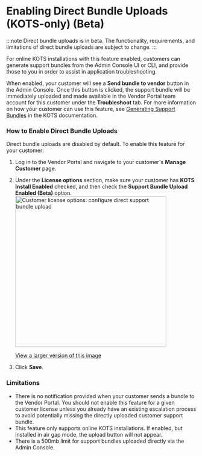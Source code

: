 # Enabling Direct Bundle Uploads (KOTS-only) (Beta)

:::note
Direct bundle uploads is in beta. The functionality, requirements, and limitations of direct bundle uploads are subject to change.
:::

For online KOTS installations with this feature enabled, customers can generate support bundles from the Admin Console UI or CLI, and provide those to you in order to assist in application troubleshooting.

When enabled, your customer will see a **Send bundle to vendor** button in the Admin Console. Once this button is clicked, the support bundle will be immediately uploaded and made available in the Vendor Portal team account for this customer under the **Troubleshoot** tab. For more information on how your customer can use this feature, see [Generating Support Bundles](https://docs.replicated.com/enterprise/troubleshooting-an-app) in the KOTS documentation.

### How to Enable Direct Bundle Uploads

Direct bundle uploads are disabled by default. To enable this feature for your customer:

1. Log in to the Vendor Portal and navigate to your customer's **Manage Customer** page.
1. Under the **License options** section, make sure your customer has **KOTS Install Enabled** checked, and then check the **Support Bundle Upload Enabled (Beta)** option.
   <img alt="Customer license options: configure direct support bundle upload" src="/images/configure-direct-support-bundle-upload.png" width="400px"/>

   [View a larger version of this image](/images/configure-direct-support-bundle-upload.png)
1. Click **Save**.

### Limitations

- There is no notification provided when your customer sends a bundle to the Vendor Portal. You should not enable this feature for a given customer license unless you already have an existing escalation process to avoid potentially missing the directly uploaded customer support bundle.
- This feature only supports online KOTS installations. If enabled, but installed in air gap mode, the upload button will not appear.
- There is a 500mb limit for support bundles uploaded directly via the Admin Console.
